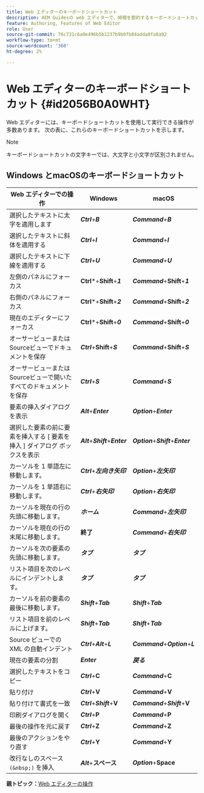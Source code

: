 ```yaml
---
title: Web エディターのキーボードショートカット
description: AEM Guidesの web エディターで、時間を節約するキーボードショートカットを確認します。
feature: Authoring, Features of Web Editor
role: User
source-git-commit: 76c731c6a0e496b5b1237b9b9fb84adda8fa8a92
workflow-type: tm+mt
source-wordcount: '360'
ht-degree: 2%

---
```


# Web エディターのキーボードショートカット {#id2056B0A0WHT}

Web エディターには、キーボードショートカットを使用して実行できる操作が多数あります。 次の表に、これらのキーボードショートカットを示します。

>[!NOTE]
>
> キーボードショートカットの文字キーでは、大文字と小文字が区別されません。

## Windows とmacOSのキーボードショートカット

| Web エディターでの操作 | Windows | macOS |
|-----------------------|-----------------|-----------------|
| 選択したテキストに太字を適用します | ***Ctrl***+***B*** | ***Command***+***B*** |
| 選択したテキストに斜体を適用する | ***Ctrl***+***I*** | ***Command***+***I*** |
| 選択したテキストに下線を適用する | ***Ctrl***+***U*** | ***Command***+***U*** |
| 左側のパネルにフォーカス | **Ctrl***+**Shift**+***1*** | ***Command***+**Shift**+***1*** |
| 右側のパネルにフォーカス | **Ctrl***+**Shift**+***2*** | ***Command***+**Shift**+***2*** |
| 現在のエディターにフォーカス | **Ctrl***+**Shift**+***0*** | ***Command***+**Shift**+***0*** |
| オーサービューまたはSourceビューでドキュメントを保存 | ***Ctrl***+**Shift**+***S*** | ***Command***+**Shift**+***S*** |
| オーサービューまたはSourceビューで開いたすべてのドキュメントを保存 | ***Ctrl***+***S*** | ***Command***+***S*** |
| 要素の挿入ダイアログを表示 | ***Alt***+***Enter*** | ***Option***+***Enter*** |
| 選択した要素の前に要素を挿入する [ 要素を挿入 ] ダイアログ ボックスを表示 | ***Alt***+***Shift***+***Enter*** | ***Option***+***Shift***+***Enter*** |
| カーソルを 1 単語左に移動します。 | ***Ctrl***+***左向き矢印*** | ***Option***+***左矢印*** |
| カーソルを 1 単語右に移動します。 | ***Ctrl***+***右矢印*** | ***Option***+***右矢印*** |
| カーソルを現在の行の先頭に移動します。 | ***ホーム*** | ***Command***+***左矢印*** |
| カーソルを現在の行の末尾に移動します。 | **終了** | ***Command***+***右矢印*** |
| カーソルを次の要素の先頭に移動します。 | ***タブ*** | ***タブ*** |
| リスト項目を次のレベルにインデントします。 | ***タブ*** | ***タブ*** |
| カーソルを前の要素の最後に移動します。 | ***Shift***+***Tab*** | ***Shift***+***Tab*** |
| リスト項目を前のレベルに上げます。 | ***Shift***+***Tab*** | ***Shift***+***Tab*** |
| Source ビューでの XML の自動インデント | ***Ctrl***+***Alt***+***L*** | ***Command***+***Option***+***L*** |
| 現在の要素の分割 | ***Enter*** | ***戻る*** |
| 選択したテキストをコピー | ***Ctrl***+**C** | ***Command***+**C** |
| 貼り付け | ***Ctrl***+**V** | ***Command***+**V** |
| 貼り付けて書式を一致 | ***Ctrl***+***Shift***+**V** | ***Command***+***Shift***+**V** |
| 印刷ダイアログを開く | ***Ctrl***+**P** | ***Command***+**P** |
| 最後の操作を元に戻す | ***Ctrl***+**Z** | ***Command***+**Z** |
| 最後のアクションをやり直す | ***Ctrl***+**Y** | ***Command***+**Y** |
| 改行なしのスペース `(&nbsp;)` を挿入 | ***Alt***+**スペース** | ***Option***+**Space** |

**親トピック：**[Web エディターの操作 ](web-editor.md)
